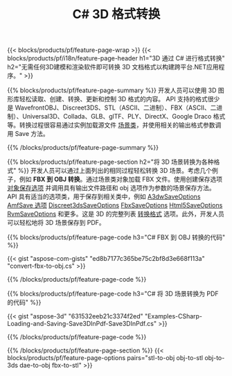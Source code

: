 ﻿---
title: C# 3D 格式转换
url: /zh/net/conversion/
description: 通过 .NET 库用几行 C# 代码转换 3D 格式 3ds 3mf amf ase att dae drc dxf fbx gltf jt obj ply rvm stl u3d usdz usd vrml x。
---
{{< blocks/products/pf/feature-page-wrap >}}
{{< blocks/products/pf/i18n/feature-page-header h1="3D 通过 C# 进行格式转换" h2="无需任何3D建模和渲染软件即可转换 3D 文档格式以构建跨平台.NET应用程序。" >}}

{{% blocks/products/pf/feature-page-summary %}}
开发人员可以使用 3D 图形库轻松读取、创建、转换、更新和控制 3D 格式的内容。 API 支持的格式很少是 WavefrontOBJ、Discreet3DS、STL（ASCII、二进制）、FBX（ASCII、二进制）、Universal3D、Collada、GLB、glTF、PLY、DirectX、Google Draco 格式等。转换过程很容易通过实例加载源文件 [场景类](https://apireference.aspose.com/3d/net/aspose.threed/scene)，并使用相关的输出格式参数调用 Save 方法。

{{% /blocks/products/pf/feature-page-summary %}}

{{% blocks/products/pf/feature-page-section h2="将 3D 场景转换为各种格式" %}}
开发人员可以通过上面列出的相同过程轻松转换 3D 场景。考虑几个例子，例如 **FBX 到 OBJ 转换**。通过场景类对象加载 FBX 文件。使用创建保存选项 [对象保存选项](https://apireference.aspose.com/3d/net/aspose.threed.formats/objsaveoptions) 并调用具有输出文件路径和 obj 选项作为参数的场景保存方法。 API 具有适当的选项类，用于保存到相关类中，例如 [A3dwSaveOptions](https://apireference.aspose.com/3d/net/aspose.threed.formats/a3dwsaveoptions) [AmfSave 选项](https://apireference.aspose.com/3d/net/aspose.threed.formats/amfsaveoptions) [Discreet3dsSaveOptions](https://apireference.aspose.com/3d/net/aspose.threed.formats/discreet3dssaveoptions) [FbxSaveOptions](https://apireference.aspose.com/3d/net/aspose.threed.formats/fbxsaveoptions) [Html5SaveOptions](https://apireference.aspose.com/3d/net/aspose.threed.formats/html5saveoptions) [RvmSaveOptions](https://apireference.aspose.com/3d/net/aspose.threed.formats/rvmsaveoptions) 和更多。这是 3D 的完整列表 [转换格式](https://apireference.aspose.com/3d/net/aspose.threed.formats) 选项。此外，开发人员可以轻松地将 3D 场景保存到 PDF。

{{% blocks/products/pf/feature-page-code h3="C# FBX 到 OBJ 转换的代码" %}}

{{< gist "aspose-com-gists" "ed8b7177c365be75c2bf8d3e668f113a" "convert-fbx-to-obj.cs" >}}

{{% /blocks/products/pf/feature-page-code %}}

{{% blocks/products/pf/feature-page-code h3="C# 将 3D 场景转换为 PDF 的代码" %}}

{{< gist "aspose-3d" "631532eeb21c3374f2ed" "Examples-CSharp-Loading-and-Saving-Save3DInPdf-Save3DInPdf.cs" >}}

{{% /blocks/products/pf/feature-page-code %}}


{{% /blocks/products/pf/feature-page-section %}}
{{< blocks/products/pf/feature-page-options pairs="stl-to-obj obj-to-stl obj-to-3ds dae-to-obj fbx-to-stl" >}}